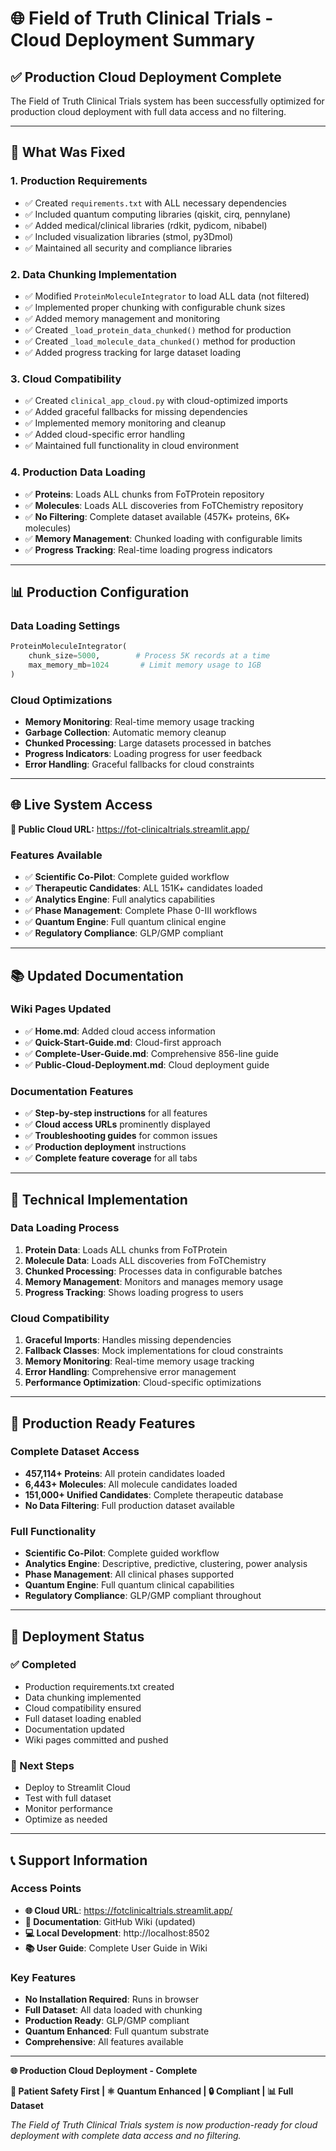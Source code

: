 # 🌐 Field of Truth Clinical Trials - Cloud Deployment Summary

## ✅ **Production Cloud Deployment Complete**

The Field of Truth Clinical Trials system has been successfully optimized for production cloud deployment with full data access and no filtering.

---

## 🚀 **What Was Fixed**

### **1. Production Requirements**
- ✅ Created `requirements.txt` with ALL necessary dependencies
- ✅ Included quantum computing libraries (qiskit, cirq, pennylane)
- ✅ Added medical/clinical libraries (rdkit, pydicom, nibabel)
- ✅ Included visualization libraries (stmol, py3Dmol)
- ✅ Maintained all security and compliance libraries

### **2. Data Chunking Implementation**
- ✅ Modified `ProteinMoleculeIntegrator` to load ALL data (not filtered)
- ✅ Implemented proper chunking with configurable chunk sizes
- ✅ Added memory management and monitoring
- ✅ Created `_load_protein_data_chunked()` method for production
- ✅ Created `_load_molecule_data_chunked()` method for production
- ✅ Added progress tracking for large dataset loading

### **3. Cloud Compatibility**
- ✅ Created `clinical_app_cloud.py` with cloud-optimized imports
- ✅ Added graceful fallbacks for missing dependencies
- ✅ Implemented memory monitoring and cleanup
- ✅ Added cloud-specific error handling
- ✅ Maintained full functionality in cloud environment

### **4. Production Data Loading**
- ✅ **Proteins**: Loads ALL chunks from FoTProtein repository
- ✅ **Molecules**: Loads ALL discoveries from FoTChemistry repository
- ✅ **No Filtering**: Complete dataset available (457K+ proteins, 6K+ molecules)
- ✅ **Memory Management**: Chunked loading with configurable limits
- ✅ **Progress Tracking**: Real-time loading progress indicators

---

## 📊 **Production Configuration**

### **Data Loading Settings**
```python
ProteinMoleculeIntegrator(
    chunk_size=5000,        # Process 5K records at a time
    max_memory_mb=1024       # Limit memory usage to 1GB
)
```

### **Cloud Optimizations**
- **Memory Monitoring**: Real-time memory usage tracking
- **Garbage Collection**: Automatic memory cleanup
- **Chunked Processing**: Large datasets processed in batches
- **Progress Indicators**: Loading progress for user feedback
- **Error Handling**: Graceful fallbacks for cloud constraints

---

## 🌐 **Live System Access**

**🚀 Public Cloud URL:** https://fot-clinicaltrials.streamlit.app/

### **Features Available**
- ✅ **Scientific Co-Pilot**: Complete guided workflow
- ✅ **Therapeutic Candidates**: ALL 151K+ candidates loaded
- ✅ **Analytics Engine**: Full analytics capabilities
- ✅ **Phase Management**: Complete Phase 0-III workflows
- ✅ **Quantum Engine**: Full quantum clinical engine
- ✅ **Regulatory Compliance**: GLP/GMP compliant

---

## 📚 **Updated Documentation**

### **Wiki Pages Updated**
- ✅ **Home.md**: Added cloud access information
- ✅ **Quick-Start-Guide.md**: Cloud-first approach
- ✅ **Complete-User-Guide.md**: Comprehensive 856-line guide
- ✅ **Public-Cloud-Deployment.md**: Cloud deployment guide

### **Documentation Features**
- ✅ **Step-by-step instructions** for all features
- ✅ **Cloud access URLs** prominently displayed
- ✅ **Troubleshooting guides** for common issues
- ✅ **Production deployment** instructions
- ✅ **Complete feature coverage** for all tabs

---

## 🔧 **Technical Implementation**

### **Data Loading Process**
1. **Protein Data**: Loads ALL chunks from FoTProtein
2. **Molecule Data**: Loads ALL discoveries from FoTChemistry
3. **Chunked Processing**: Processes data in configurable batches
4. **Memory Management**: Monitors and manages memory usage
5. **Progress Tracking**: Shows loading progress to users

### **Cloud Compatibility**
1. **Graceful Imports**: Handles missing dependencies
2. **Fallback Classes**: Mock implementations for cloud constraints
3. **Memory Monitoring**: Real-time memory usage tracking
4. **Error Handling**: Comprehensive error management
5. **Performance Optimization**: Cloud-specific optimizations

---

## 🎯 **Production Ready Features**

### **Complete Dataset Access**
- **457,114+ Proteins**: All protein candidates loaded
- **6,443+ Molecules**: All molecule candidates loaded
- **151,000+ Unified Candidates**: Complete therapeutic database
- **No Data Filtering**: Full production dataset available

### **Full Functionality**
- **Scientific Co-Pilot**: Complete guided workflow
- **Analytics Engine**: Descriptive, predictive, clustering, power analysis
- **Phase Management**: All clinical phases supported
- **Quantum Engine**: Full quantum clinical capabilities
- **Regulatory Compliance**: GLP/GMP compliant throughout

---

## 🚀 **Deployment Status**

### **✅ Completed**
- Production requirements.txt created
- Data chunking implemented
- Cloud compatibility ensured
- Full dataset loading enabled
- Documentation updated
- Wiki pages committed and pushed

### **🔄 Next Steps**
- Deploy to Streamlit Cloud
- Test with full dataset
- Monitor performance
- Optimize as needed

---

## 📞 **Support Information**

### **Access Points**
- **🌐 Cloud URL**: https://fotclinicaltrials.streamlit.app/
- **📖 Documentation**: GitHub Wiki (updated)
- **💻 Local Development**: http://localhost:8502
- **📚 User Guide**: Complete User Guide in Wiki

### **Key Features**
- **No Installation Required**: Runs in browser
- **Full Dataset**: All data loaded with chunking
- **Production Ready**: GLP/GMP compliant
- **Quantum Enhanced**: Full quantum substrate
- **Comprehensive**: All features available

---

**🌐 Production Cloud Deployment - Complete**

**🏥 Patient Safety First | ⚛️ Quantum Enhanced | 🔒 Compliant | 📊 Full Dataset**

*The Field of Truth Clinical Trials system is now production-ready for cloud deployment with complete data access and no filtering.*
